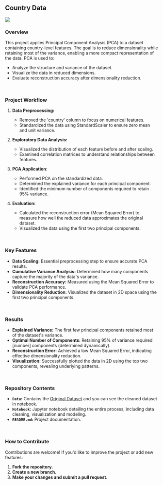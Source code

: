 ## Country Data
[![](Image.jpg)](https://unsplash.com/photos/RoDSZoVzBVs)

### Overview
This project applies Principal Component Analysis (PCA) to a dataset containing country-level features. The goal is to reduce dimensionality while retaining most of the variance, enabling a more compact representation of the data. PCA is used to:
- Analyze the structure and variance of the dataset.
- Visualize the data in reduced dimensions.
- Evaluate reconstruction accuracy after dimensionality reduction.

<br>

### Project Workflow

1. **Data Preprocessing:**
    - Removed the 'country' column to focus on numerical features.
    - Standardized the data using StandardScaler to ensure zero mean and unit variance.

2. **Exploratory Data Analysis:**
    - Visualized the distribution of each feature before and after scaling.
    - Examined correlation matrices to understand relationships between features.

3. **PCA Application:**
    - Performed PCA on the standardized data.
    - Determined the explained variance for each principal component.
    - Identified the minimum number of components required to retain 95% variance.

4. **Evaluation:**
    - Calculated the reconstruction error (Mean Squared Error) to measure how well the reduced data approximates the original dataset.
    - Visualized the data using the first two principal components.

<br>

### Key Features

- **Data Scaling:** Essential preprocessing step to ensure accurate PCA results.
- **Cumulative Variance Analysis:** Determined how many components capture the majority of the data's variance.
- **Reconstruction Accuracy:** Measured using the Mean Squared Error to validate PCA performance.
- **Dimensionality Reduction:** Visualized the dataset in 2D space using the first two principal components.

<br>

### Results

- **Explained Variance:** The first few principal components retained most of the dataset's variance.
- **Optimal Number of Components:** Retaining 95% of variance required [number] components (determined dynamically).
- **Reconstruction Error:** Achieved a low Mean Squared Error, indicating effective dimensionality reduction.
- **Visualization:** Successfully plotted the data in 2D using the top two components, revealing underlying patterns.

<br>

### Repository Contents

- **`Data`:** Contains the [Original Dataset](https://www.kaggle.com/datasets/parnianmalekian/country-dataset) and you can see the cleaned dataset in notebook.
- **`Notebook`:** Jupyter notebook detailing the entire process, including data cleaning, visualization and modeling.
- **`README.md`:** Project documentation.

<br>

### How to Contribute
Contributions are welcome! If you'd like to improve the project or add new features:

1. **Fork the repository.**
2. **Create a new branch.**
3. **Make your changes and submit a pull request.**
